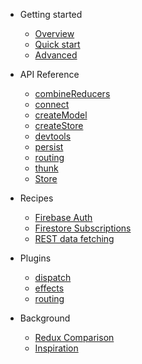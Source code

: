 - Getting started

  - [Overview](overview.md)
  - [Quick start](quickstart.md)
  - [Advanced](advanced.md)

- API Reference

  - [combineReducers](api-combineReducers.md)
  - [connect](api-connect.md)
  - [createModel](api-createModel.md)
  - [createStore](api-createStore.md)
  - [devtools](api-devtools.md)
  - [persist](api-persist.md)
  - [routing](api-routing.md)
  - [thunk](api-thunk.md)
  - [Store](api-store.md)

- Recipes
  - [Firebase Auth](recipe-auth.md)
  - [Firestore Subscriptions](recipe-firestore.md)
  - [REST data fetching](recipe-fetch.md)

- Plugins
  - [dispatch](plugin-dispatch.md)
  - [effects](plugin-effects.md)
  - [routing](plugin-routing.md)

- Background

  - [Redux Comparison](background.md)
  - [Inspiration](inspiration.md)